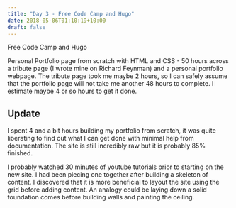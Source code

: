 ```yaml
---
title: "Day 3 - Free Code Camp and Hugo"
date: 2018-05-06T01:10:19+10:00
draft: false
---
```

Free Code Camp and Hugo

Personal Portfolio page from scratch with HTML and CSS - 50 hours across a tribute page (I wrote mine on Richard Feynman) and a personal portfolio webpage. The tribute page took me maybe 2 hours, so I can safely assume that the portfolio page will not take me another 48 hours to complete. I estimate maybe 4 or so hours to get it done.

## Update

I spent 4 and a bit hours building my portfolio from scratch, it was quite liberating to find out what I can get done with minimal help from documentation. The site is still incredibly raw but it is probably 85% finished.

I probably watched 30 minutes of youtube tutorials prior to starting on the new site. I had been piecing one together after building a skeleton of content. I discovered that it is more beneficial to layout the site using the grid before adding content. An analogy could be laying down a solid foundation comes before building walls and painting the ceiling.
